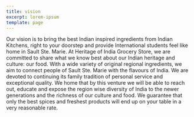 ```yaml
---
title: vision
excerpt: lorem-ipsum
template: page
---
```

Our vision is to bring the best Indian inspired ingredients from Indian Kitchens, right to your doorstep and provide International students feel like home in Sault Ste. Marie.
At Heritage of India Grocery Store, we are committed to share what we know best about our Indian heritage and culture: our food. With a wide variety of original regional ingredients, we aim to connect people of Sault Ste. Marie with the flavours of India. We are devoted to continuing its family tradition of personal service and exceptional quality. We home that by this venture we will be able to reach out, educate and expose the region wise diversity of India to the newer generations and  the richness of our culture and food. We guarantee that only the best spices and freshest products will end up on your table in a very reasonable rate. 